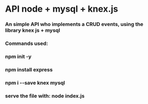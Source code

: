 # API node + mysql + knex.js
### An simple API who implements a CRUD events, using the library knex js + mysql

### Commands used:

### npm init -y
### npm install express
### npm i --save knex mysql

### serve the file with: node index.js
